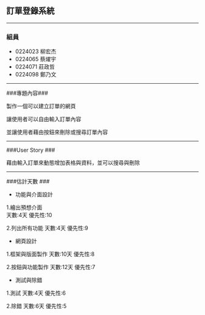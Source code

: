 ## 訂單登錄系統 ##

----------

### 組員 ###

- 0224023 柳宏杰
- 0224065 蔡燿宇
- 0224071 莊政哲
- 0224098 鄭乃文


----------
###專題內容###

製作一個可以建立訂單的網頁

讓使用者可以自由輸入訂單內容

並讓使用者藉由按鈕來刪除或搜尋訂單內容

----------
###User Story ###

藉由輸入訂單來動態增加表格與資料，並可以搜尋與刪除

----------
###估計天數 ###

- 功能與介面設計

1.繪出預想介面  
  天數:4天  優先性:10

2.列出所有功能
  天數:4天  優先性:9

- 網頁設計

1.框架與版面製作
  天數:10天  優先性:8
  
2.按鈕與功能製作
  天數:12天  優先性:7

- 測試與除錯

1.測試
  天數:4天  優先性:6
  
2.除錯
  天數:6天  優先性:5
